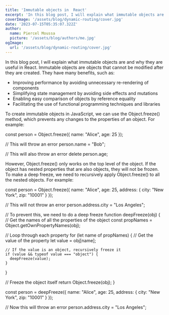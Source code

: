 ```yaml
---
title: 'Immutable objects in  React'
excerpt: 'In this blog post, I will explain what immutable objects are and why they are useful in React. Immutable objects are objects that cannot be modified after they are created. They have many benefits '
coverImage: '/assets/blog/dynamic-routing/cover.jpg'
date: '2023-07-15T05:35:07.322Z'
author:
  name: Piercel Moussa
  picture: '/assets/blog/authors/me.jpg'
ogImage:
  url: '/assets/blog/dynamic-routing/cover.jpg'
---
```


In this blog post, I will explain what immutable objects are and why they are useful in React. Immutable objects are objects that cannot be modified after they are created. They have many benefits, such as:

- Improving performance by avoiding unnecessary re-rendering of components
- Simplifying state management by avoiding side effects and mutations
- Enabling easy comparison of objects by reference equality
- Facilitating the use of functional programming techniques and libraries

To create immutable objects in JavaScript, we can use the Object.freeze() method, which prevents any changes to the properties of an object. For example:

const person = Object.freeze({
  name: "Alice",
  age: 25
});

// This will throw an error
person.name = "Bob";

// This will also throw an error
delete person.age;

However, Object.freeze() only works on the top level of the object. If the object has nested properties that are also objects, they will not be frozen. To make a deep freeze, we need to recursively apply Object.freeze() to all the nested objects. For example:

const person = Object.freeze({
  name: "Alice",
  age: 25,
  address: {
    city: "New York",
    zip: "10001"
  }
});

// This will not throw an error
person.address.city = "Los Angeles";

// To prevent this, we need to do a deep freeze
function deepFreeze(obj) {
  // Get the names of all the properties of the object
  const propNames = Object.getOwnPropertyNames(obj);

  // Loop through each property
  for (let name of propNames) {
    // Get the value of the property
    let value = obj[name];

    // If the value is an object, recursively freeze it
    if (value && typeof value === "object") {
      deepFreeze(value);
    }
  }

  // Freeze the object itself
  return Object.freeze(obj);
}

const person = deepFreeze({
  name: "Alice",
  age: 25,
  address: {
    city: "New York",
    zip: "10001"
  }
});

// Now this will throw an error
person.address.city = "Los Angeles";
